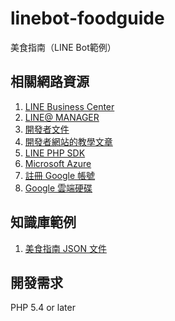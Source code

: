 linebot-foodguide
==

美食指南（LINE Bot範例）

相關網路資源
--

1. [LINE Business Center](https://business.line.me/auth)
2. [LINE@ MANAGER](https://admin-official.line.me/)
3. [開發者文件](https://devdocs.line.me/)
4. [開發者網站的教學文章](https://developers.line.me/messaging-api/getting-started)
5. [LINE PHP SDK](https://github.com/line/line-bot-sdk-php)
6. [Microsoft Azure](https://azure.microsoft.com/zh-tw/free/)
7. [註冊 Google 帳號](https://accounts.google.com/SignUp?hl=zh-TW)
8. [Google 雲端硬碟](https://drive.google.com/drive/)

知識庫範例
--

1. [美食指南 JSON 文件](https://spreadsheets.google.com/feeds/list/1tQCaj3LUVwH0tBuPrfBY2dOJuF-qzpYEdOqGdNvJRLc/od6/public/values?alt=json)

開發需求
--

PHP 5.4 or later
